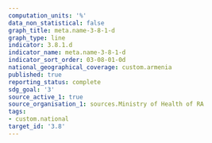 ```yaml
---
computation_units: '%'
data_non_statistical: false
graph_title: meta.name-3-8-1-d
graph_type: line
indicator: 3.8.1.d
indicator_name: meta.name-3-8-1-d
indicator_sort_order: 03-08-01-0d
national_geographical_coverage: custom.armenia
published: true
reporting_status: complete
sdg_goal: '3'
source_active_1: true
source_organisation_1: sources.Ministry of Health of RA
tags:
- custom.national
target_id: '3.8'
---
```

